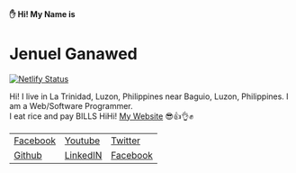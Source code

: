 <link href='https://unpkg.com/boxicons@2.0.7/css/boxicons.min.css' rel='stylesheet'>

#### ✋ Hi! My Name is
# Jenuel Ganawed
[![Netlify Status](https://api.netlify.com/api/v1/badges/66774d91-73d9-47cf-933f-e4c2c4ca0158/deploy-status)](https://app.netlify.com/sites/jenuelganawed/deploys)

Hi! I live in La Trinidad, Luzon, Philippines near Baguio, Luzon, Philippines. I am a Web/Software Programmer.   
I eat rice and pay BILLS HiHi! [ My Website](https://jenuelganawed.ml/#/) 😎👍👌✊  

<table cellspacing="0" cellpadding="0" style="border:none;">
    <tr>
        <td><a href="https://www.facebook.com/ganawed/"><i class='bx bxl-facebook'></i> Facebook</a></td>
        <td><a href="https://www.youtube.com/channel/UCNANDtTF63UTRcYioVsSCdA"><i class='bx bxl-youtube' ></i> Youtube</a></td>
        <td><a href="https://twitter.com/broJenuel"><i class='bx bxl-twitter' ></i> Twitter</a></td>
    </tr>
    <tr>
        <td><a href="https://github.com/MisterJ936"><i class='bx bxl-github' ></i> Github</a></td>
        <td><a href="https://www.linkedin.com/in/jenuelganawed/"><i class='bx bxl-linkedin-square' ></i> LinkedIN</a></td>
        <td><a href="https://dev.to/brojenuel"><i class='bx bxl-dev-to' ></i> Facebook</a></td>
    </tr>
</table>  
  
